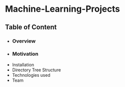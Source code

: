 # Machine-Learning-Projects
## Table of Content ##
* ### Overview ###
* ### Motivation ###
* Installation
* Directory Tree Structure
* Technologies used
* Team


